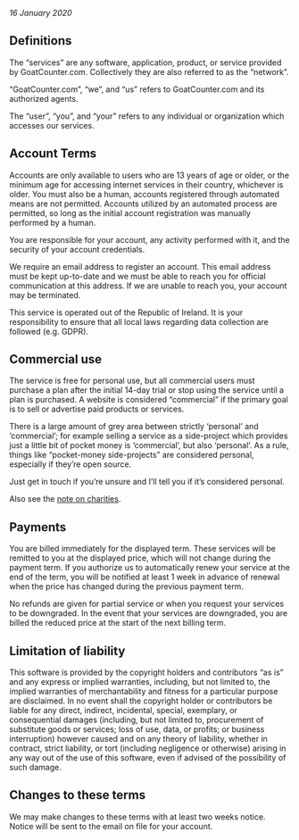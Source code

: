 *16 January 2020*

Definitions
-----------
The “services” are any software, application, product, or service provided by
GoatCounter.com. Collectively they are also referred to as the “network”.

“GoatCounter.com”, “we”, and “us” refers to GoatCounter.com and its authorized agents.

The “user”, “you”, and “your” refers to any individual or organization which accesses our services.

Account Terms
-------------
Accounts are only available to users who are 13 years of age or older, or the
minimum age for accessing internet services in their country, whichever is
older. You must also be a human, accounts registered through automated means are
not permitted. Accounts utilized by an automated process are permitted, so long
as the initial account registration was manually performed by a human.

You are responsible for your account, any activity performed with it, and the
security of your account credentials.

We require an email address to register an account. This email address must be
kept up-to-date and we must be able to reach you for official communication at
this address. If we are unable to reach you, your account may be terminated.

This service is operated out of the Republic of Ireland. It is your
responsibility to ensure that all local laws regarding data collection are
followed (e.g. GDPR).

<h2 id="commercial">Commercial use</h2>
The service is free for personal use, but all commercial users must purchase a
plan after the initial 14-day trial or stop using the service until a plan is
purchased. A website is considered “commercial” if the primary goal is to sell
or advertise paid products or services.

There is a large amount of grey area between strictly ‘personal’ and
‘commercial’; for example selling a service as a side-project which provides
just a little bit of pocket money is ‘commercial’, but also ‘personal’. As a
rule, things like “pocket-money side-projects” are considered personal,
especially if they’re open source.

Just get in touch if you’re unsure and I’ll tell you if it’s considered
personal.

<p>Also see the <a href="/help#charity">note on charities</a>.</p>

Payments
--------
You are billed immediately for the displayed term. These services will be
remitted to you at the displayed price, which will not change during the payment
term. If you authorize us to automatically renew your service at the end of the
term, you will be notified at least 1 week in advance of renewal when the price
has changed during the previous payment term.

No refunds are given for partial service or when you request your services to be
downgraded. In the event that your services are downgraded, you are billed the
reduced price at the start of the next billing term.</p>

Limitation of liability
-----------------------
This software is provided by the copyright holders and contributors “as is” and
any express or implied warranties, including, but not limited to, the implied
warranties of merchantability and fitness for a particular purpose are
disclaimed. In no event shall the copyright holder or contributors be liable for
any direct, indirect, incidental, special, exemplary, or consequential damages
(including, but not limited to, procurement of substitute goods or services;
loss of use, data, or profits; or business interruption) however caused and on
any theory of liability, whether in contract, strict liability, or tort
(including negligence or otherwise) arising in any way out of the use of this
software, even if advised of the possibility of such damage.

Changes to these terms
----------------------
We may make changes to these terms with at least two weeks notice. Notice will
be sent to the email on file for your account.
